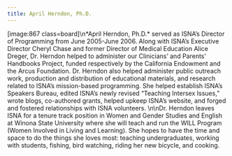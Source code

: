 ```yaml
---
title: April Herndon, Ph.D.
---
```


[image:867 class=board]\n\*April Herndon, Ph.D.\* served as <span class="caps">ISNA</span>&#8217;s Director of Programming from June 2005-June 2006. Along with <span class="caps">ISNA</span>&#8217;s Executive Director Cheryl Chase and former Director of Medical Education Alice Dreger, Dr. Herndon helped to administer our Clinicians&#8217; and Parents&#8217; Handbooks Project, funded respectively by the California Endowment and the Arcus Foundation. Dr. Herndon also helped administer public outreach work, production and distribution of educational materials, and research related to <span class="caps">ISNA</span>&#8217;s mission-based programming. She helped establish <span class="caps">ISNA</span>&#8217;s Speakers Bureau, edited <span class="caps">ISNA</span>&#8217;s newly revised &#8220;Teaching Intersex Issues,&#8221; wrote blogs, co-authored grants, helped upkeep <span class="caps">ISNA</span>&#8217;s website, and forged and fostered relationships with <span class="caps">ISNA</span> volunteers. \n\nDr. Herndon leaves <span class="caps">ISNA</span> for a tenure track position in Women and Gender Studies and English at Winona State University where she will teach and run the <span class="caps">WILL</span> Program (Women Involved in Living and Learning). She hopes to have the time and space to do the things she loves most: teaching undergraduates, working with students, fishing, bird watching, riding her new bicycle, and cooking.